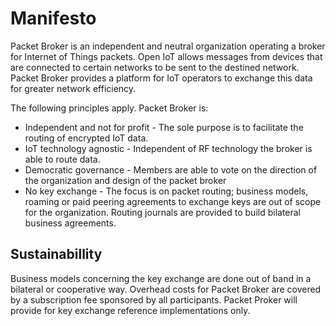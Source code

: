 # Manifesto

Packet Broker is an independent and neutral organization operating a broker for Internet of Things packets. Open IoT allows messages from devices that are connected to certain networks to be sent to the destined network. Packet Broker provides a platform for IoT operators to exchange this data for greater network efficiency.

The following principles apply. Packet Broker is:

* Independent and not for profit - The sole purpose is to facilitate the routing of encrypted IoT data.
* IoT technology agnostic - Independent of RF technology the broker is able to route data. 
* Democratic governance - Members are able to vote on the direction of the organization and design of the packet broker
* No key exchange - The focus is on packet routing; business models, roaming or paid peering agreements to exchange keys are out of scope for the organization. Routing journals are provided to build bilateral business agreements.

## Sustainabillity

Business models concerning the key exchange are done out of band in a bilateral or cooperative way. Overhead costs for Packet Broker are covered by a subscription fee sponsored by all participants. Packet Proker will provide for key exchange reference implementations only.
